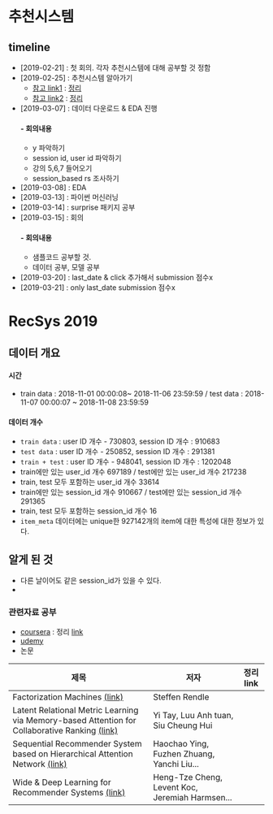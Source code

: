 # 추천시스템 

## timeline
- [2019-02-21] : 첫 회의. 각자 추천시스템에 대해 공부할 것 정함
- [2019-02-25] : 추천시스템 알아가기
  - [참고 link1](https://datascienceschool.net/view-notebook/fcd3550f11ac4537acec8d18136f2066/) : [정리](https://github.com/miniii222/BOAZ_adv_project/blob/master/recommender%20system/study/%EC%B6%94%EC%B2%9C%20%EC%8B%9C%EC%8A%A4%ED%85%9C%20%EC%95%8C%EC%95%84%EA%B0%80%EA%B8%B0.ipynb)
  - [참고 link2](https://www.fun-coding.org/recommend_basic1.html) : [정리](https://github.com/miniii222/BOAZ_adv_project/blob/master/recommender%20system/study/%EC%B6%94%EC%B2%9C%20%EC%8B%9C%EC%8A%A4%ED%85%9C%20%EC%95%8C%EC%95%84%EA%B0%80%EA%B8%B02.ipynb)
- [2019-03-07] : 데이터 다운로드 & EDA 진행
  #### - 회의내용
    - y 파악하기
    - session id, user id 파악하기
    - 강의 5,6,7 들어오기
    - session_based rs 조사하기
- [2019-03-08] : EDA
- [2019-03-13] : 파이썬 머신러닝 
- [2019-03-14] : surprise 패키지 공부
- [2019-03-15] : 회의
  #### - 회의내용
  - 샘플코드 공부할 것.
  - 데이터 공부, 모델 공부
- [2019-03-20] : last_date & click 추가해서 submission 점수x
- [2019-03-21] : only last_date submission 점수x

  
# RecSys 2019
## 데이터 개요
#### 시간
- train data : 2018-11-01 00:00:08~ 2018-11-06 23:59:59 / test data : 2018-11-07 00:00:07 ~ 2018-11-08 23:59:59
#### 데이터 개수
- `train data` : user ID 개수 - 730803, session ID 개수 : 910683
- `test data` : user ID 개수 - 250852, session ID 개수 : 291381
- `train + test` : user ID 개수 - 948041, session ID 개수 : 1202048
- train에만 있는 user_id 개수 697189 / test에만 있는 user_id 개수 217238
- train, test 모두 포함하는 user_id 개수 33614
- train에만 있는 session_id 개수 910667 / test에만 있는 session_id 개수 291365
- train, test 모두 포함하는 session_id 개수 16
- `item_meta` 데이터에는 unique한 927142개의 item에 대한 특성에 대한 정보가 있다.

## 알게 된 것
- 다른 날이어도 같은 session_id가 있을 수 있다.
- 

### 관련자료 공부
- [coursera](https://www.coursera.org/learn/machine-learning/lecture/uG59z/content-based-recommendations) : 정리 [link](https://github.com/miniii222/Coursera/tree/master/Machine_Learning_Andrew_Ng/Recommender%20System)
- [udemy](https://www.udemy.com/building-recommender-systems-with-machine-learning-and-ai/learn/v4/content)
- 논문

제목 | 저자 | 정리 link
----|----|----
Factorization Machines [(link)](https://www.csie.ntu.edu.tw/~b97053/paper/Rendle2010FM.pdf)|Steffen Rendle|
Latent Relational Metric Learning via Memory-based Attention for Collaborative Ranking [(link)](https://arxiv.org/pdf/1707.05176.pdf)|Yi Tay, Luu Anh tuan, Siu Cheung Hui|
Sequential Recommender System based on Hierarchical Attention Network [(link)](https://www.ijcai.org/proceedings/2018/0546.pdf)|Haochao Ying, Fuzhen Zhuang, Yanchi Liu...|
Wide & Deep Learning for Recommender Systems [(link)](https://arxiv.org/pdf/1606.07792.pdf)|Heng-Tze Cheng, Levent Koc, Jeremiah Harmsen...|

